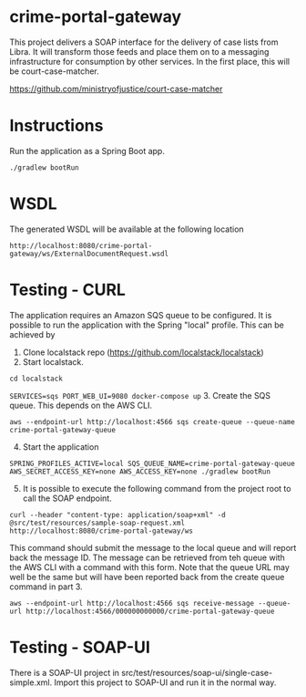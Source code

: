 # crime-portal-gateway

This project delivers a SOAP interface for the delivery of case lists from Libra. It will transform those feeds and place them on to a messaging infrastructure for consumption by other services. In the first place, this will be court-case-matcher. 

https://github.com/ministryofjustice/court-case-matcher

# Instructions

Run the application as a Spring Boot app.

```./gradlew bootRun```

# WSDL

The generated WSDL will be available at the following location

```http://localhost:8080/crime-portal-gateway/ws/ExternalDocumentRequest.wsdl```

# Testing - CURL 

The application requires an Amazon SQS queue to be configured. It is possible to run the application with the Spring "local" profile. This can be achieved by 

1. Clone localstack repo (https://github.com/localstack/localstack)
2. Start localstack.

```cd localstack```
   
```SERVICES=sqs PORT_WEB_UI=9080 docker-compose up```
3. Create the SQS queue. This depends on the AWS CLI.

```aws --endpoint-url http://localhost:4566 sqs create-queue --queue-name crime-portal-gateway-queue```

4. Start the application

```SPRING_PROFILES_ACTIVE=local SQS_QUEUE_NAME=crime-portal-gateway-queue AWS_SECRET_ACCESS_KEY=none AWS_ACCESS_KEY=none ./gradlew bootRun```

5. It is possible to execute the following command from the project root to call the SOAP endpoint.

```curl --header "content-type: application/soap+xml" -d @src/test/resources/sample-soap-request.xml http://localhost:8080/crime-portal-gateway/ws```

This command should submit the message to the local queue and will report back the message ID. The message can be retrieved from teh queue with the AWS CLI with a command with this form. Note that the queue URL may well be the same but will have been reported back from the create queue command in part 3.

```aws --endpoint-url http://localhost:4566 sqs receive-message --queue-url http://localhost:4566/000000000000/crime-portal-gateway-queue```

# Testing - SOAP-UI

There is a SOAP-UI project in src/test/resources/soap-ui/single-case-simple.xml. Import this project to SOAP-UI and run it in the normal way.


